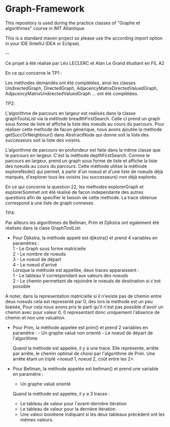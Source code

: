 # Graph-Framework

This repository is used during the practice classes of "Graphe et algorithmes" course in IMT Atlantique.

This is a standard maven project so please use the according import option in your IDE (IntelliJ IDEA or Eclipse).

-- 

Ce projet à été réalisé par Léo LECLERC et Alan Le Grand étudiant en FIL A2

En ce qui concerne le TP1 :   

Les méthodes demandés ont été complétées, ainsi les classes UndirectedGraph, DirectedGraph, AdjacencyMatrixDirectedValuedGraph, AdjacencyMatrixUndirectedValuedGraph ... ont été complétées.

TP2:  

L'algorithme de parcours en largeur est realisés dans la classe graphToolsList via la méthode breadthFirstSearch. Celle ci prend un graph sous forme de liste et affiche la liste des noeuds au cours du parcours.
Pour réaliser cette methode de facon génerique, nous avons ajoutée la methode getSuccOrNeighbour() dans AbstractNode qui donne soit la liste des successeurs soit la liste des voisins.  

L'algorithme de parcours en profondeur est faite dans la même classe que le parcours en largeur. C'est la méthode depthFirstSearch. Comme le parcours en largeur, prend un graph sous forme de liste et affiche la liste des noeuds au cours du parcours.
Cette méthode utilise la méthode exploreNode() qui permet, à partir d'un noeud et d'une liste de noeuds déjà marqués, d'explorer tous les voisins (ou successeurs) non déjà explorés.

En ce qui concerne la question 22, les methodes explorerGraph et explorerSommet ont été réalisé de facon independante des autres questions afin de specifier le besoin de cette methode. La trace obtenue correspond à une liste de graph connexes

TP4: 



Par ailleurs les algorithmes de Bellman, Prim et Djikstra ont egalement été réalisés dans la clase GraphToolList:  

* Pour Djikstra, la méthode appelé est djikstra() et prend 4 variables en paramètres :  
      1 - Le Graph sous forme matricielle  
      2 - Le nombre de noeuds  
      3 - Le noeud de départ  
      4 - Le noeud d'arrivé  
Lorsque la méthode est appellée, deux traces apparaissent :  
 1 - Le tableau V correspondant aux valeurs des noeuds  
 2 - Le chemin permettant de rejoindre le noeuds de destination si c'est possible
 
 A noter, dans la representation matricielle si il n'existe pas de chemin entre deux noeuds cela est representé par 0, des lors la methode est un peu biaisée, 
 Pour cela nous avons pris le parti qu'il n'est pas possible d'avoir un chemin avec pour valeur 0. 
 0 representant donc uniquement l'absence de chemin et non une valuation.  
 
 * Pour Prim, la méthode appelée est prim() et prend 2 variables en paramètre :
       - Un graphe valué non orienté
       - Le noeud de départ de l'algorithme
       
    Quand la méthode est appelée, il y a une trace. Elle représente, arrête par arrête, le chemin optimal de choisi par l'algorithme de Prim. Une arrête étant un triplé <noeud 1, noeud 2, coût entre les 2>.
 
 * Pour Bellman, la méthode appelée est bellman() et prend une variable en paramètre :
    - Un graphe valué orienté
    
    Quand la méthode est appelée, il y a 3 traces :
    - Le tableau de valeur pour l'avant-dernière itération
    - Le tableau de valeur pour la dernière itération
    - Une valeur booléene indiquant si les deux tableaux précèdent ont les mêmes valeurs.